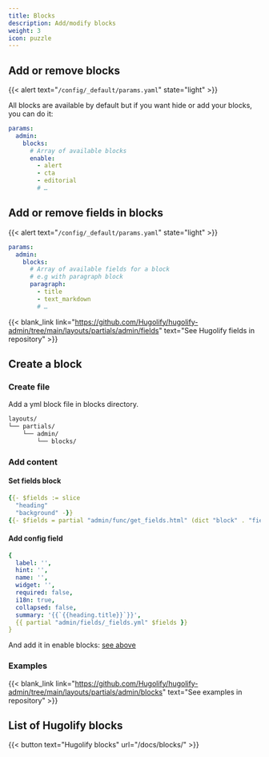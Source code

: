 ```yaml
---
title: Blocks
description: Add/modify blocks
weight: 3
icon: puzzle
---
```



## Add or remove blocks

{{< alert text="`/config/_default/params.yaml`" state="light" >}}

All blocks are available by default but if you want hide or add your blocks, you can do it:

```yml
params:
  admin:
    blocks:
      # Array of available blocks
      enable:
        - alert
        - cta
        - editorial
        # …
```


## Add or remove fields in blocks

{{< alert text="`/config/_default/params.yaml`" state="light" >}}

```yml
params:
  admin:
    blocks:
      # Array of available fields for a block
      # e.g with paragraph block
      paragraph:
        - title
        - text_markdown
        # …
```
{{< blank_link link="https://github.com/Hugolify/hugolify-admin/tree/main/layouts/partials/admin/fields" text="See Hugolify fields in repository" >}}

## Create a block

### Create file

Add a yml block file in blocks directory.

```txt
layouts/
└── partials/
    └── admin/
        └── blocks/
```

### Add content

#### Set fields block

```yml
{{- $fields := slice 
  "heading" 
  "background" -}}
{{- $fields = partial "admin/func/get_fields.html" (dict "block" . "fields" $fields) -}}
```

#### Add config field

```yml
{
  label: '',
  hint: '',
  name: '',
  widget: '',
  required: false,
  i18n: true,
  collapsed: false,
  summary: '{{`{{heading.title}}`}}',
  {{ partial "admin/fields/_fields.yml" $fields }}
}
```

And add it in enable blocks: [see above](#add-or-remove-blocks)

### Examples

{{< blank_link link="https://github.com/Hugolify/hugolify-admin/tree/main/layouts/partials/admin/blocks" text="See examples in repository" >}}

## List of Hugolify blocks

{{< button text="Hugolify blocks" url="/docs/blocks/" >}}
